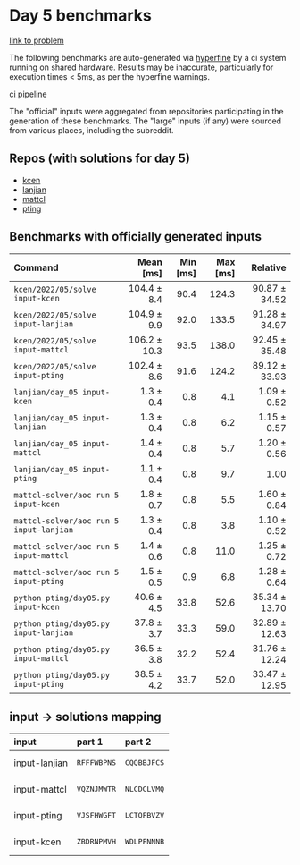 # Day 5 benchmarks

[link to problem](http://adventofcode.com/2022/day/5)

The following benchmarks are auto-generated via [hyperfine](https://github.com/sharkdp/hyperfine) by a ci system running on shared hardware. Results may be inaccurate, particularly for execution times < 5ms, as per the hyperfine warnings.

[ci pipeline](http://ci.papercode.net:8080/teams/aoc2022/pipelines/aoc-compare-2022)

The "official" inputs were aggregated from repositories participating in the generation of these benchmarks. The "large" inputs (if any) were sourced from various places, including the subreddit.

## Repos (with solutions for day 5)


- [kcen](https://github.com/kcen/AdventOfCode)
- [lanjian](https://github.com/LanJian/aoc-2022)
- [mattcl](https://github.com/mattcl/aoc2022)
- [pting](https://github.com/pting/aoc2022)

## Benchmarks with officially generated inputs
| Command | Mean [ms] | Min [ms] | Max [ms] | Relative |
|:---|---:|---:|---:|---:|
| `kcen/2022/05/solve input-kcen` | 104.4 ± 8.4 | 90.4 | 124.3 | 90.87 ± 34.52 |
| `kcen/2022/05/solve input-lanjian` | 104.9 ± 9.9 | 92.0 | 133.5 | 91.28 ± 34.97 |
| `kcen/2022/05/solve input-mattcl` | 106.2 ± 10.3 | 93.5 | 138.0 | 92.45 ± 35.48 |
| `kcen/2022/05/solve input-pting` | 102.4 ± 8.6 | 91.6 | 124.2 | 89.12 ± 33.93 |
| `lanjian/day_05 input-kcen` | 1.3 ± 0.4 | 0.8 | 4.1 | 1.09 ± 0.52 |
| `lanjian/day_05 input-lanjian` | 1.3 ± 0.4 | 0.8 | 6.2 | 1.15 ± 0.57 |
| `lanjian/day_05 input-mattcl` | 1.4 ± 0.4 | 0.8 | 5.7 | 1.20 ± 0.56 |
| `lanjian/day_05 input-pting` | 1.1 ± 0.4 | 0.8 | 9.7 | 1.00 |
| `mattcl-solver/aoc run 5 input-kcen` | 1.8 ± 0.7 | 0.8 | 5.5 | 1.60 ± 0.84 |
| `mattcl-solver/aoc run 5 input-lanjian` | 1.3 ± 0.4 | 0.8 | 3.8 | 1.10 ± 0.52 |
| `mattcl-solver/aoc run 5 input-mattcl` | 1.4 ± 0.6 | 0.8 | 11.0 | 1.25 ± 0.72 |
| `mattcl-solver/aoc run 5 input-pting` | 1.5 ± 0.5 | 0.9 | 6.8 | 1.28 ± 0.64 |
| `python pting/day05.py input-kcen` | 40.6 ± 4.5 | 33.8 | 52.6 | 35.34 ± 13.70 |
| `python pting/day05.py input-lanjian` | 37.8 ± 3.7 | 33.3 | 59.0 | 32.89 ± 12.63 |
| `python pting/day05.py input-mattcl` | 36.5 ± 3.8 | 32.2 | 52.4 | 31.76 ± 12.24 |
| `python pting/day05.py input-pting` | 38.5 ± 4.2 | 33.7 | 52.0 | 33.47 ± 12.95 |

## input -> solutions mapping
|input|part 1|part 2|
|:---|:---|:---|
|input-lanjian|<pre>RFFFWBPNS</pre>|<pre>CQQBBJFCS</pre>|
|input-mattcl|<pre>VQZNJMWTR</pre>|<pre>NLCDCLVMQ</pre>|
|input-pting|<pre>VJSFHWGFT</pre>|<pre>LCTQFBVZV</pre>|
|input-kcen|<pre>ZBDRNPMVH</pre>|<pre>WDLPFNNNB</pre>|
